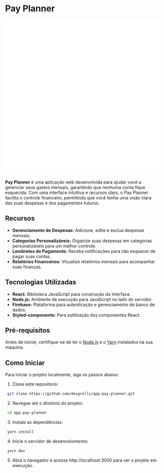 # Pay Planner

![Pay Planner Logo](./src/assets/gif/pay-planner.gif)


**Pay Planner** é uma aplicação web desenvolvida para ajudar você a gerenciar seus gastos mensais, garantindo que nenhuma conta fique esquecida. Com uma interface intuitiva e recursos úteis, o Pay Planner facilita o controle financeiro, permitindo que você tenha uma visão clara das suas despesas e dos pagamentos futuros.

## Recursos

- **Gerenciamento de Despesas:** Adicione, edite e exclua despesas mensais.
- **Categorias Personalizáveis:** Organize suas despesas em categorias personalizáveis para um melhor controle.
- **Lembretes de Pagamento:** Receba notificações para não esquecer de pagar suas contas.
- **Relatórios Financeiros:** Visualize relatórios mensais para acompanhar suas finanças.

## Tecnologias Utilizadas

- **React:** Biblioteca JavaScript para construção da interface.
- **Node.js:** Ambiente de execução para JavaScript no lado do servidor.
- **Firebase:** Plataforma para autenticação e gerenciamento de banco de dados.
- **Styled-components:** Para estilização dos componentes React.

## Pré-requisitos

Antes de iniciar, certifique-se de ter o [Node.js](https://nodejs.org/) e o [Yarn](https://yarnpkg.com/) instalados na sua máquina.

## Como Iniciar

Para iniciar o projeto localmente, siga os passos abaixo:


1.	Clone este repositório:
   ```bash
    git clone https://github.com/devgrolli/app-pay-planner.git
```

2. 	Navegue até o diretório do projeto:
   ```bash
    cd app-pay-planner
```

3. 	Instale as dependências:
   ```bash
    yarn install
```

4. 	Inicie o servidor de desenvolvimento:
   ```bash
    yarn dev
```

5.	Abra o navegador e acesse http://localhost:3000 para ver o projeto em execução.
